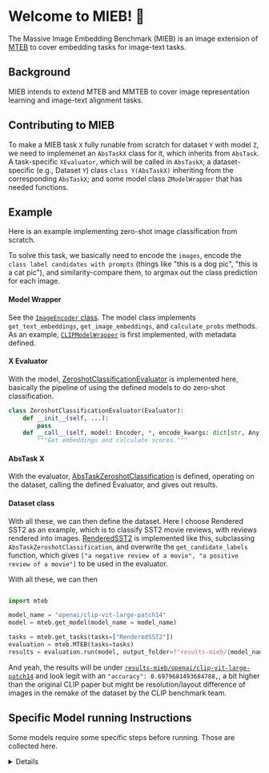 # Welcome to MIEB! 👋

The Massive Image Embedding Benchmark (MIEB) is an image extension of [MTEB](https://arxiv.org/abs/2210.07316) to cover embedding tasks for image-text tasks. 

## Background

MIEB intends to extend MTEB and MMTEB to cover image representation learning and image-text alignment tasks. 

## Contributing to MIEB

To make a MIEB task `X` fully runable from scratch for dataset `Y` with model `Z`, we need to implemenet an `AbsTaskX` class for it, which inherits from `AbsTask`. A task-specific `XEvaluator`, which will be called in `AbsTaskX`; a dataset-specific (e.g., Dataset `Y`) class `class Y(AbsTaskX)` inheriting from the corresponding `AbsTaskX`; and some model class `ZModelWrapper` that has needed functions.

## Example

Here is an example implementing zero-shot image classification from scratch.

To solve this task, we basically need to encode the `images`, encode the `class label candidates with prompts` (things like "this is a dog pic", "this is a cat pic"), and similarity-compare them, to argmax out the class prediction for each image.

#### Model Wrapper
See the [`ImageEncoder` class](https://github.com/embeddings-benchmark/mteb/blob/mieb/mteb/encoder_interface.py). The model class implements `get_text_embeddings`, `get_image_embeddings`, and `calculate_probs` methods. 
As an example,  [`CLIPModelWrapper`](https://github.com/embeddings-benchmark/mteb/blob/mieb/mteb/models/clip_models.py) is first implemented, with metadata defined.


#### X Evaluator
With the model, [ZeroshotClassificationEvaluator](https://github.com/embeddings-benchmark/mteb/blob/mieb/mteb/evaluation/evaluators/Image/ZeroshotClassificationEvaluator.py) is implemented here, basically the pipeline of using the defined models to do zero-shot classification.

```python
class ZeroshotClassificationEvaluator(Evaluator):
    def __init__(self, ...):
        pass
    def __call__(self, model: Encoder, *, encode_kwargs: dict[str, Any] = {}):
        """Get embeddings and calculate scores."""
```

#### AbsTask X
With the evaluator, [AbsTaskZeroshotClassification](https://github.com/embeddings-benchmark/mteb/blob/mieb/mteb/abstasks/Image/AbsTaskZeroshotClassification.py) is defined, operating on the dataset, calling the defined Evaluator, and gives out results.


#### Dataset class
With all these, we can then define the dataset. Here I choose Rendered SST2 as an example, which is to classify SST2 movie reviews, with reviews rendered into images. [RenderedSST2](https://github.com/embeddings-benchmark/mteb/blob/mieb/mteb/tasks/Image/ZeroshotClassification/eng/RenderedSST2.py) is implemented like this, subclassing `AbsTaskZeroshotClassification`, and overwrite the `get_candidate_labels` function, which gives `["a negative review of a movie", "a positive review of a movie"]` to be used in the evaluator.

With all these, we can then 
```python

import mteb

model_name = "openai/clip-vit-large-patch14"
model = mteb.get_model(model_name = model_name)

tasks = mteb.get_tasks(tasks=["RenderedSST2"])
evaluation = mteb.MTEB(tasks=tasks)
results = evaluation.run(model, output_folder=f"results-mieb/{model_name}")
```
And yeah, the results will be under [`results-mieb/openai/clip-vit-large-patch14`](https://github.com/embeddings-benchmark/mteb/blob/mieb/results-mieb/openai__clip-vit-large-patch14/32bd64288804d66eefd0ccbe215aa642df71cc41/RenderedSST2.json) and look legit with an `"accuracy": 0.6979681493684788,`, a bit higher than the original CLIP paper but might be resolution/layout difference of images in the remake of the dataset by the CLIP benchmark team.


## Specific Model running Instructions

Some models require some specific steps before running. Those are collected here.

<details>

    <summary> Vista </summary>

    ## set up VISTA 

    the latest FlagEmbedding repo doesn't support VISTA anymore so we use a old version.
    ```
    git clone --no-checkout https://github.com/FlagOpen/FlagEmbedding.git
    cd FlagEmbedding
    git checkout 5c9260277977f8f8e256e56a8e12387552693af9
    pip install -e .
    pip install torchvision timm einops ftfy
    ```
    back to the root folder of mteb; download the vision tower for bge-base
    ```
    cd ..
    wget https://huggingface.co/BAAI/bge-visualized/resolve/main/Visualized_base_en_v1.5.pth?download=true
    ```
    rename it to `visualized_base_en_V1.5.pth`
    ```
    mv Visualized_base_en_v1.5.pth?download=true visualized_base_en_V1.5.pth
    ```
    download the vision tower for bge-m3
    ```
    wget https://huggingface.co/BAAI/bge-visualized/resolve/main/Visualized_m3.pth?download=true
    ```
    rename it to `visualized_m3.pth`
    ```
    mv Visualized_m3.pth?download=true visualized_m3.pth
    ```


</details>